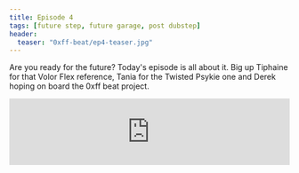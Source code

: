 ```yaml
---
title: Episode 4
tags: [future step, future garage, post dubstep]
header: 
  teaser: "0xff-beat/ep4-teaser.jpg"
---
```


Are you ready for the future? Today's episode is all about it.
Big up Tiphaine for that Volor Flex reference, Tania for the Twisted Psykie one and Derek hoping on board the 0xff beat project.

<iframe width="100%" height="120" src="https://www.mixcloud.com/widget/iframe/?feed=https%3A%2F%2Fwww.mixcloud.com%2Fsergioagostinho%2F0xff-beat-episode-4%2F&hide_cover=1&light=1" frameborder="0"></iframe>